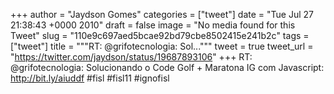 
+++
author = "Jaydson Gomes"
categories = ["tweet"]
date = "Tue Jul 27 21:38:43 +0000 2010"
draft = false
image = "No media found for this Tweet"
slug = "110e9c697aed5bcae92bd79cbe8502415e241b2c"
tags = ["tweet"]
title = """RT: @grifotecnologia: Sol..."""
tweet = true
tweet_url = "https://twitter.com/jaydson/status/19687893106"
+++
RT: @grifotecnologia: Solucionando o Code Golf + Maratona IG com Javascript: http://bit.ly/aiuddf #fisl #fisl11 #ignofisl
